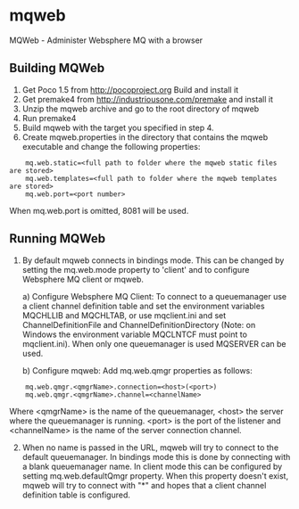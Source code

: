 mqweb
=====

MQWeb - Administer Websphere MQ with a browser

Building MQWeb
--------------

1. Get Poco 1.5 from http://pocoproject.org
   Build and install it
2. Get premake4 from http://industriousone.com/premake and install it
3. Unzip the mqweb archive and go to the root directory of mqweb
4. Run premake4
5. Build mqweb with the target you specified in step 4.
6. Create mqweb.properties in the directory that contains the mqweb executable
   and change the following properties:

```
    mq.web.static=<full path to folder where the mqweb static files are stored>
    mq.web.templates=<full path to folder where the mqweb templates are stored>
    mq.web.port=<port number>
```


   When mq.web.port is omitted, 8081 will be used.

Running MQWeb
-------------

1. By default mqweb connects in bindings mode. This can be changed by 
   setting the mq.web.mode property to 'client' and to configure Websphere MQ 
   client or mqweb. 
   
   a) Configure Websphere MQ Client: 
   To connect to a queuemanager use a client channel definition table and 
   set the environment variables MQCHLLIB and MQCHLTAB, or use mqclient.ini 
   and set ChannelDefinitionFile and ChannelDefinitionDirectory (Note: on 
   Windows the environment variable MQCLNTCF must point to mqclient.ini). 
   When only one queuemanager is used MQSERVER can be used.
   
   b) Configure mqweb:
   Add mq.web.qmgr properties as follows:
```
    mq.web.qmgr.<qmgrName>.connection=<host>(<port>)
    mq.web.qmgr.<qmgrName>.channel=<channelName>
```
   Where &lt;qmgrName&gt; is the name of the queuemanager, &lt;host&gt; the server where
   the queuemanager is running. &lt;port&gt; is the port of the listener and
   &lt;channelName&gt; is the name of the server connection channel.
   
2. When no name is passed in the URL, mqweb will try to connect to the default
   queuemanager. In bindings mode this is done by connecting with a blank
   queuemanager name. In client mode this can be configured by setting
   mq.web.defaultQmgr property. When this property doesn't exist, mqweb will 
   try to connect with "*" and hopes that a client channel definition table 
   is configured.
